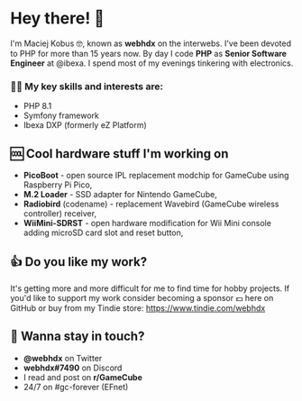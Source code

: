 # Hey there! 👋

I'm Maciej Kobus 🤓, known as **webhdx** on the interwebs. I've been devoted to PHP for more than 15 years now. By day I code **PHP** as **Senior Software Engineer** at @ibexa. I spend most of my evenings tinkering with electronics.

### 🧑‍🚀 My key skills and interests are:
* PHP 8.1
* Symfony framework
* Ibexa DXP (formerly eZ Platform)

## 🆒 Cool hardware stuff I'm working on
* **PicoBoot** - open source IPL replacement modchip for GameCube using Raspberry Pi Pico,
* **M.2 Loader** - SSD adapter for Nintendo GameCube,
* **Radiobird** (codename) - replacement Wavebird (GameCube wireless controller) receiver,
* **WiiMini-SDRST** - open hardware modification for Wii Mini console adding microSD card slot and reset button,

## 👍 Do you like my work?
It's getting more and more difficult for me to find time for hobby projects. If you'd like to support my work consider becoming a sponsor 💵 here on GitHub or buy from my Tindie store: https://www.tindie.com/webhdx

## 🤝 Wanna stay in touch? 
* **@webhdx** on Twitter
* **webhdx#7490** on Discord
* I read and post on **r/GameCube**
* 24/7 on #gc-forever (EFnet)
